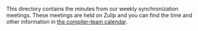 This directory contains the minutes from our weekly synchronization meetings.
These meetings are held on Zulip and you can find the time and other information
in [the compiler-team calendar][c].

[c]: https://github.com/rust-lang/compiler-team#meeting-calendar
